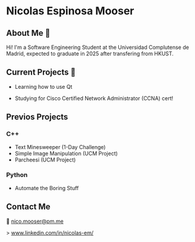 # Nicolas Espinosa Mooser

## About Me :wave:
Hi! I'm a Software Engineering Student at the Universidad Complutense de Madrid, expected to graduate in 2025 after transfering from HKUST.

<!--## Experience
* -->

## Current Projects :rocket:
<!--### C++-->
* Learning how to use Qt

<!--### Other-->
* Studying for Cisco Certified Network Administrator (CCNA) cert!

## Previos Projects
### C++
* Text Minesweeper (1-Day Challenge)
* Simple Image Manipulation (UCM Project)
* Parcheesi (UCM Project)
### Python
* Automate the Boring Stuff

## Contact Me
:email: nico.mooser@pm.me

\> www.linkedin.com/in/nicolas-em/

